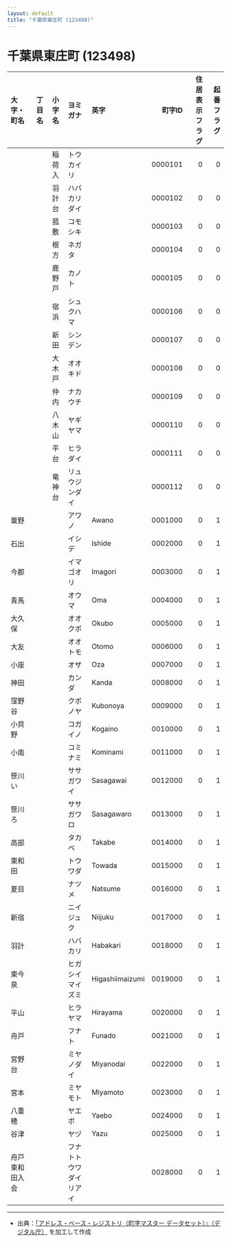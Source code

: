 ```yaml
---
layout: default
title: "千葉県東庄町 (123498)"
---
```


# 千葉県東庄町 (123498)

| 大字・町名 | 丁目名 | 小字名 | ヨミガナ | 英字 | 町字ID | 住居表示フラグ | 起番フラグ |
|:--------|:------|:------|:-----------------|:---------------------|--------:|----------:|--------:|
|  |  | 稲荷入 | トウカイリ |  | 0000101 | 0 | 0 |
|  |  | 羽計台 | ハバカリダイ |  | 0000102 | 0 | 0 |
|  |  | 菰敷 | コモシキ |  | 0000103 | 0 | 0 |
|  |  | 根方 | ネガタ |  | 0000104 | 0 | 0 |
|  |  | 鹿野戸 | カノト |  | 0000105 | 0 | 0 |
|  |  | 宿浜 | シュクハマ |  | 0000106 | 0 | 0 |
|  |  | 新田 | シンデン |  | 0000107 | 0 | 0 |
|  |  | 大木戸 | オオキド |  | 0000108 | 0 | 0 |
|  |  | 仲内 | ナカウチ |  | 0000109 | 0 | 0 |
|  |  | 八木山 | ヤギヤマ |  | 0000110 | 0 | 0 |
|  |  | 平台 | ヒラダイ |  | 0000111 | 0 | 0 |
|  |  | 竜神台 | リュウジンダイ |  | 0000112 | 0 | 0 |
| 粟野 |  |  | アワノ | Awano | 0001000 | 0 | 1 |
| 石出 |  |  | イシデ | Ishide | 0002000 | 0 | 1 |
| 今郡 |  |  | イマゴオリ | Imagori | 0003000 | 0 | 1 |
| 青馬 |  |  | オウマ | Oma | 0004000 | 0 | 1 |
| 大久保 |  |  | オオクボ | Okubo | 0005000 | 0 | 1 |
| 大友 |  |  | オオトモ | Otomo | 0006000 | 0 | 1 |
| 小座 |  |  | オザ | Oza | 0007000 | 0 | 1 |
| 神田 |  |  | カンダ | Kanda | 0008000 | 0 | 1 |
| 窪野谷 |  |  | クボノヤ | Kubonoya | 0009000 | 0 | 1 |
| 小貝野 |  |  | コガイノ | Kogaino | 0010000 | 0 | 1 |
| 小南 |  |  | コミナミ | Kominami | 0011000 | 0 | 1 |
| 笹川い |  |  | ササガワイ | Sasagawai | 0012000 | 0 | 1 |
| 笹川ろ |  |  | ササガワロ | Sasagawaro | 0013000 | 0 | 1 |
| 高部 |  |  | タカベ | Takabe | 0014000 | 0 | 1 |
| 東和田 |  |  | トウワダ | Towada | 0015000 | 0 | 1 |
| 夏目 |  |  | ナツメ | Natsume | 0016000 | 0 | 1 |
| 新宿 |  |  | ニイジュク | Niijuku | 0017000 | 0 | 1 |
| 羽計 |  |  | ハバカリ | Habakari | 0018000 | 0 | 1 |
| 東今泉 |  |  | ヒガシイマイズミ | Higashiimaizumi | 0019000 | 0 | 1 |
| 平山 |  |  | ヒラヤマ | Hirayama | 0020000 | 0 | 1 |
| 舟戸 |  |  | フナト | Funado | 0021000 | 0 | 1 |
| 宮野台 |  |  | ミヤノダイ | Miyanodai | 0022000 | 0 | 1 |
| 宮本 |  |  | ミヤモト | Miyamoto | 0023000 | 0 | 1 |
| 八重穂 |  |  | ヤエボ | Yaebo | 0024000 | 0 | 1 |
| 谷津 |  |  | ヤヅ | Yazu | 0025000 | 0 | 1 |
| 舟戸東和田入会 |  |  | フナトトウワダイリアイ |  | 0028000 | 0 | 1 |

---

- 出典：[「アドレス・ベース・レジストリ（町字マスター データセット）』（デジタル庁）](https://www.digital.go.jp/policies/base_registry_address/) を加工して作成